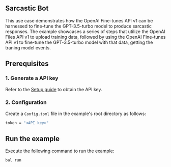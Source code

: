 
## Sarcastic Bot

This use case demonstrates how the OpenAI Fine-tunes API v1 can be harnessed to fine-tune the GPT-3.5-turbo model to produce sarcastic responses. The example showcases a series of steps that utilize the OpenAI Files API v1 to upload training data, followed by using the OpenAI Fine-tunes API v1 to fine-tune the GPT-3.5-turbo model with that data, getting the traning model events.

## Prerequisites

### 1. Generate a API key

Refer to the [Setup guide](https://central.ballerina.io/ballerinax/openai.finetunes/latest#setup-guide) to obtain the API key.

### 2. Configuration

Create a `Config.toml` file in the example's root directory as follows:

```bash
token = "<API key>"
```

## Run the example

Execute the following command to run the example:

```bash
bal run
```
